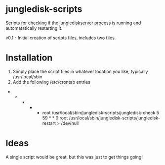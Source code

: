 jungledisk-scripts
==================

Scripts for checking if the junglediskserver process is running and automatatically restarting it.

v0.1 - Initial creation of scripts files, includes two files.


Installation
============

1. Simply place the script files in whatever location you like, typically /usr/local/sbin
2. Add the following /etc/crontab entries

* * * * * root /usr/local/sbin/jungledisk-scripts/jungledisk-check
5 59 * * 0 root /usr/local/sbin/jungledisk-scripts/jungledisk-restart > /dev/null


Ideas
=====

A single script would be great, but this was just to get things going!
